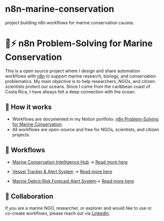 # n8n-marine-conservation
project building n8n workflows for marine conservation causes.

# 🌊⚡ n8n Problem-Solving for Marine Conservation

This is a open source project where I design and share automation workflows with [n8n](https://n8n.io) to support marine research, biology, and conservation problematics. My main objective is to help researchers, NGOs, and citizen scientists protect our oceans. Since I come from the caribbean coast of Costa Rica, I have always felt a deep connection with the ocean. 

## 📌 How it works

- Workflows are documented in my Notion portfolio: [n8n Problem-Solving for Marine Conservation](https://pointed-humor-a2b.notion.site/n8n-Problem-Solving-for-Marine-Conservation-256dbac1bda680e58482dda66725f87a).
- All workflows are open-source and free for NGOs, scientists, and citizen projects.

## 🚀 Workflows

- [Marine Conservation Intelligence Hub](https://github.com/joaogcoward/n8n-marine-conservation/blob/main/workflows/Marine%20Conservation%20Intelligence%20Hub.json) → [Read more here](https://github.com/joaogcoward/n8n-marine-conservation/blob/main/workflows/%20Marine%20Conservation%20Intelligence%20Hub.md)
  
- [Vessel Tracker & Alert System](https://github.com/joaogcoward/n8n-marine-conservation/blob/50aff3ce03e707742fc8ba5b806b4efdaa7b4641/workflows/Vessel%20Tracker%20%26%20Alert%20System.json) → [Read more here](https://github.com/joaogcoward/n8n-marine-conservation/blob/main/workflows/Vessel%20Tracker%20%26%20Alert%20System.md)

- [Marine Debris Risk Forecast Alert System](https://github.com/joaogcoward/n8n-marine-conservation/blob/main/workflows/Marine%20Debris%20Risk%20Forecast%20Alert%20System.json)→ [Read more here](https://github.com/joaogcoward/n8n-marine-conservation/blob/main/workflows/Marine%20Debris%20Risk%20Forecast%20Alert%20System.md)



## 🤝 Collaboration
If you are a marine NGO, researcher, or explorer and would like to use or co-create workflows, please reach out via [LinkedIn](https://www.linkedin.com/in/joaogudicow/).
